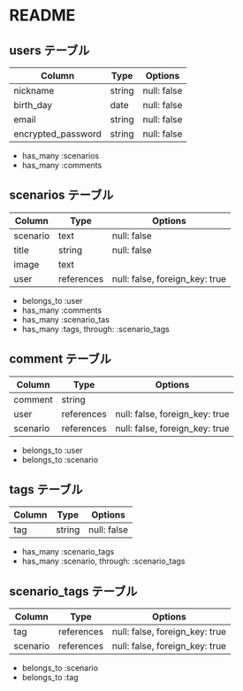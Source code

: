 # README

## users テーブル

| Column             | Type   | Options     |
| ------------------ | ------ | ----------- |
| nickname           | string | null: false |
| birth_day          | date   | null: false |
| email              | string | null: false |
| encrypted_password | string | null: false |

- has_many :scenarios
- has_many :comments

## scenarios テーブル

| Column     | Type       | Options                        |
| ---------- | ---------- | ------------------------------ |
| scenario   | text       | null: false                    |
| title      | string     | null: false                    |
| image      | text       |                                |
| user       | references | null: false, foreign_key: true |

- belongs_to :user
- has_many :comments
- has_many :scenario_tas
- has_many :tags, through: :scenario_tags

## comment テーブル

| Column   | Type       | Options                        |
| -------- | ---------- | ------------------------------ |
| comment  | string     |                                |
| user     | references | null: false, foreign_key: true |
| scenario | references | null: false, foreign_key: true |

- belongs_to :user
- belongs_to :scenario

## tags テーブル

| Column   | Type       | Options      |
| -------- | ---------- | ------------ |
| tag      | string     | null: false  |

- has_many :scenario_tags
- has_many :scenario, through: :scenario_tags

## scenario_tags テーブル

| Column   | Type       | Options                        |
| -------- | ---------- | ------------------------------ |
| tag      | references | null: false, foreign_key: true |
| scenario | references | null: false, foreign_key: true |

- belongs_to :scenario
- belongs_to :tag


